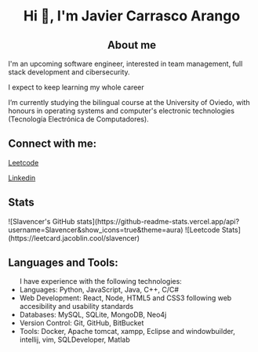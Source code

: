 <h1 align="center">Hi 👋, I'm Javier Carrasco Arango</h1>
<h2 align="center">About me</h2>
<p>I'm an upcoming software engineer, interested in team management, full stack development and cibersecurity.</p>
<p>I expect to keep learning my whole career</p>
<p>I’m currently studying the bilingual course at the University of Oviedo, with honours in operating systems and computer's electronic technologies (Tecnología Electrónica de Computadores).</p>

<h2 align="left">Connect with me:</h2>
<p align="left"><a href="https://www.leetcode.com/slavencer" target="blank">Leetcode</a></p>
<p align="left"><a href="https://www.linkedin.com/in/javiercarrascoarango" target="blank">Linkedin</a></p>

<h2 align="left">Stats</h2>
![Slavencer's GitHub stats](https://github-readme-stats.vercel.app/api?username=Slavencer&show_icons=true&theme=aura)
![Leetcode Stats](https://leetcard.jacoblin.cool/slavencer)

<h2 align="left">Languages and Tools:</h2>
<ul>I have experience with the following technologies:
<li>Languages: Python, JavaScript, Java, C++, C/C# </li>
<li>Web Development: React, Node, HTML5 and CSS3 following web accesibility and usability standards </li>
<li>Databases: MySQL, SQLite, MongoDB, Neo4j </li>
<li>Version Control: Git, GitHub, BitBucket </li>
<li>Tools: Docker, Apache tomcat, xampp, Eclipse and windowbuilder, intellij, vim, SQLDeveloper, Matlab </li>
</ul>

